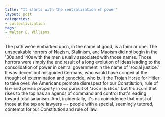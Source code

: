 ```yaml
---
title: "It starts with the centralization of power"
layout: post
categories:
- collectivization
tags:
- Walter E. Williams
---
```


The path we're embarked upon, in the name of good, is a familiar one. The unspeakable horrors of Nazism, Stalinism, and Maoism did not begin in the '30s and '40s with the men usually associated with those names. Those horrors were simply the end result of a long evolution of ideas leading to the consolidation of power in central government in the name of 'social justice.' It was decent but misguided Germans, who would have cringed at the thought of extermination and genocide, who built the Trojan Horse for Hitler to take over. We Americans promote disrespect for our Constitution, rule of law and private property in our pursuit of 'social justice.' But the scum that rises to the top has an agenda of command and control that's leading toward totalitarianism. And, incidentally, it's no coincidence that most of those at the top are lawyers --- people with a special, seemingly tutored, contempt for our Constitution and rule of law.